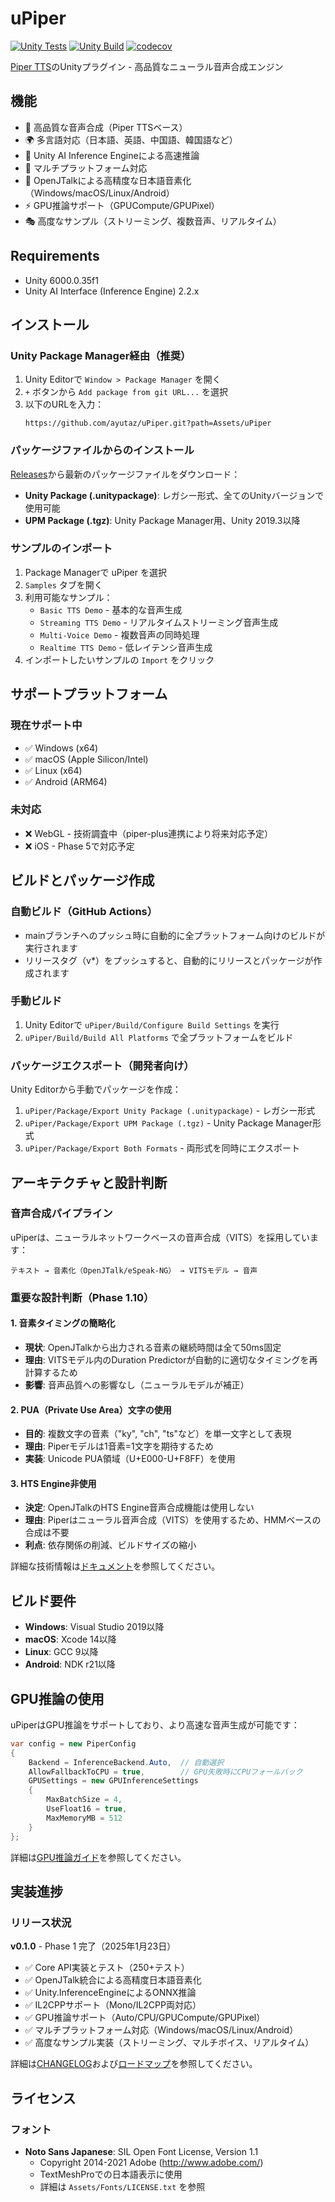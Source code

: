 # uPiper

[![Unity Tests](https://github.com/ayutaz/uPiper/actions/workflows/unity-tests.yml/badge.svg)](https://github.com/ayutaz/uPiper/actions/workflows/unity-tests.yml)
[![Unity Build](https://github.com/ayutaz/uPiper/actions/workflows/unity-build.yml/badge.svg)](https://github.com/ayutaz/uPiper/actions/workflows/unity-build.yml)
[![codecov](https://codecov.io/github/ayutaz/uPiper/graph/badge.svg?token=348eb741-4320-4368-89fa-3eee5188bd3f)](https://codecov.io/github/ayutaz/uPiper)

[Piper TTS](https://github.com/ayutaz/piper-plus)のUnityプラグイン - 高品質なニューラル音声合成エンジン

## 機能

- 🎤 高品質な音声合成（Piper TTSベース）
- 🌍 多言語対応（日本語、英語、中国語、韓国語など）
- 🚀 Unity AI Inference Engineによる高速推論
- 📱 マルチプラットフォーム対応
- 🔧 OpenJTalkによる高精度な日本語音素化（Windows/macOS/Linux/Android）
- ⚡ GPU推論サポート（GPUCompute/GPUPixel）
- 🎭 高度なサンプル（ストリーミング、複数音声、リアルタイム）

## Requirements
* Unity 6000.0.35f1
* Unity AI Interface (Inference Engine) 2.2.x

## インストール

### Unity Package Manager経由（推奨）
1. Unity Editorで `Window > Package Manager` を開く
2. `+` ボタンから `Add package from git URL...` を選択
3. 以下のURLを入力：
   ```
   https://github.com/ayutaz/uPiper.git?path=Assets/uPiper
   ```

### パッケージファイルからのインストール
[Releases](https://github.com/ayutaz/uPiper/releases)から最新のパッケージファイルをダウンロード：
- **Unity Package (.unitypackage)**: レガシー形式、全てのUnityバージョンで使用可能
- **UPM Package (.tgz)**: Unity Package Manager用、Unity 2019.3以降

### サンプルのインポート
1. Package Managerで uPiper を選択
2. `Samples` タブを開く
3. 利用可能なサンプル：
   - `Basic TTS Demo` - 基本的な音声生成
   - `Streaming TTS Demo` - リアルタイムストリーミング音声生成
   - `Multi-Voice Demo` - 複数音声の同時処理
   - `Realtime TTS Demo` - 低レイテンシ音声生成
4. インポートしたいサンプルの `Import` をクリック

## サポートプラットフォーム

### 現在サポート中
- ✅ Windows (x64)
- ✅ macOS (Apple Silicon/Intel)
- ✅ Linux (x64)
- ✅ Android (ARM64)

### 未対応
- ❌ WebGL - 技術調査中（piper-plus連携により将来対応予定）
- ❌ iOS - Phase 5で対応予定

## ビルドとパッケージ作成

### 自動ビルド（GitHub Actions）
- mainブランチへのプッシュ時に自動的に全プラットフォーム向けのビルドが実行されます
- リリースタグ（v*）をプッシュすると、自動的にリリースとパッケージが作成されます

### 手動ビルド
1. Unity Editorで `uPiper/Build/Configure Build Settings` を実行
2. `uPiper/Build/Build All Platforms` で全プラットフォームをビルド

### パッケージエクスポート（開発者向け）
Unity Editorから手動でパッケージを作成：
1. `uPiper/Package/Export Unity Package (.unitypackage)` - レガシー形式
2. `uPiper/Package/Export UPM Package (.tgz)` - Unity Package Manager形式
3. `uPiper/Package/Export Both Formats` - 両形式を同時にエクスポート

## アーキテクチャと設計判断

### 音声合成パイプライン
uPiperは、ニューラルネットワークベースの音声合成（VITS）を採用しています：

```
テキスト → 音素化（OpenJTalk/eSpeak-NG） → VITSモデル → 音声
```

### 重要な設計判断（Phase 1.10）

#### 1. 音素タイミングの簡略化
- **現状**: OpenJTalkから出力される音素の継続時間は全て50ms固定
- **理由**: VITSモデル内のDuration Predictorが自動的に適切なタイミングを再計算するため
- **影響**: 音声品質への影響なし（ニューラルモデルが補正）

#### 2. PUA（Private Use Area）文字の使用
- **目的**: 複数文字の音素（"ky", "ch", "ts"など）を単一文字として表現
- **理由**: Piperモデルは1音素=1文字を期待するため
- **実装**: Unicode PUA領域（U+E000-U+F8FF）を使用

#### 3. HTS Engine非使用
- **決定**: OpenJTalkのHTS Engine音声合成機能は使用しない
- **理由**: Piperはニューラル音声合成（VITS）を使用するため、HMMベースの合成は不要
- **利点**: 依存関係の削減、ビルドサイズの縮小

詳細な技術情報は[ドキュメント](docs/)を参照してください。

## ビルド要件

- **Windows**: Visual Studio 2019以降
- **macOS**: Xcode 14以降
- **Linux**: GCC 9以降
- **Android**: NDK r21以降

## GPU推論の使用

uPiperはGPU推論をサポートしており、より高速な音声生成が可能です：

```csharp
var config = new PiperConfig
{
    Backend = InferenceBackend.Auto,  // 自動選択
    AllowFallbackToCPU = true,        // GPU失敗時にCPUフォールバック
    GPUSettings = new GPUInferenceSettings
    {
        MaxBatchSize = 4,
        UseFloat16 = true,
        MaxMemoryMB = 512
    }
};
```

詳細は[GPU推論ガイド](docs/technical/GPU-INFERENCE-GUIDE.md)を参照してください。

## 実装進捗

### リリース状況

**v0.1.0** - Phase 1 完了（2025年1月23日）
- ✅ Core API実装とテスト（250+テスト）
- ✅ OpenJTalk統合による高精度日本語音素化
- ✅ Unity.InferenceEngineによるONNX推論
- ✅ IL2CPPサポート（Mono/IL2CPP両対応）
- ✅ GPU推論サポート（Auto/CPU/GPUCompute/GPUPixel）
- ✅ マルチプラットフォーム対応（Windows/macOS/Linux/Android）
- ✅ 高度なサンプル実装（ストリーミング、マルチボイス、リアルタイム）

詳細は[CHANGELOG](CHANGELOG.md)および[ロードマップ](docs/ROADMAP.md)を参照してください。

## ライセンス

### フォント
- **Noto Sans Japanese**: SIL Open Font License, Version 1.1
  - Copyright 2014-2021 Adobe (http://www.adobe.com/)
  - TextMeshProでの日本語表示に使用
  - 詳細は `Assets/Fonts/LICENSE.txt` を参照
